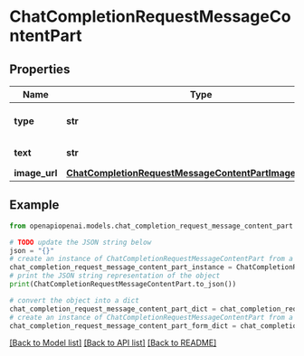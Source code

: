 # ChatCompletionRequestMessageContentPart


## Properties

Name | Type | Description | Notes
------------ | ------------- | ------------- | -------------
**type** | **str** | The type of the content part. | 
**text** | **str** | The text content. | 
**image_url** | [**ChatCompletionRequestMessageContentPartImageImageUrl**](ChatCompletionRequestMessageContentPartImageImageUrl.md) |  | 

## Example

```python
from openapiopenai.models.chat_completion_request_message_content_part import ChatCompletionRequestMessageContentPart

# TODO update the JSON string below
json = "{}"
# create an instance of ChatCompletionRequestMessageContentPart from a JSON string
chat_completion_request_message_content_part_instance = ChatCompletionRequestMessageContentPart.from_json(json)
# print the JSON string representation of the object
print(ChatCompletionRequestMessageContentPart.to_json())

# convert the object into a dict
chat_completion_request_message_content_part_dict = chat_completion_request_message_content_part_instance.to_dict()
# create an instance of ChatCompletionRequestMessageContentPart from a dict
chat_completion_request_message_content_part_form_dict = chat_completion_request_message_content_part.from_dict(chat_completion_request_message_content_part_dict)
```
[[Back to Model list]](../README.md#documentation-for-models) [[Back to API list]](../README.md#documentation-for-api-endpoints) [[Back to README]](../README.md)


